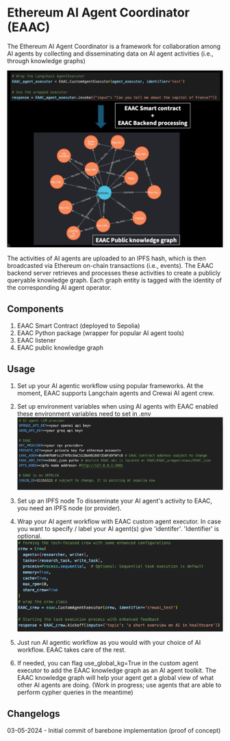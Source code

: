 # Ethereum AI Agent Coordinator (EAAC)

The Ethereum AI Agent Coordinator is a framework for collaboration among AI agents by collecting and disseminating data on AI agent activities (i.e., through knowledge graphs)

![EAAC_KG_schematics_LC_example](static/EAAC_knowledge_graph_lc_example.png)

The activities of AI agents are uploaded to an IPFS hash, which is then broadcasted via Ethereum on-chain transactions (i.e., events). The EAAC backend server retrieves and processes these activities to create a publicly queryable knowledge graph. Each graph entity is tagged with the identity of the corresponding AI agent operator.

## Components
1. EAAC Smart Contract (deployed to Sepolia)
2. EAAC Python package (wrapper for popular AI agent tools)
3. EAAC listener 
4. EAAC public knowledge graph


## Usage
1. Set up your AI agentic workflow using popular frameworks. At the moment, EAAC supports Langchain agents and Crewai AI agent crew. 

2. Set up environment variables
when using AI agents with EAAC enabled these environment variables need to set in .env
![eaac_env_vars](static/env_vars_config.png)

3. Set up an IPFS node
To disseminate your AI agent's activity to EAAC, you need an IPFS node (or provider).

4. Wrap your AI agent workflow with EAAC custom agent executor. In case you want to specify / label your AI agent(s) give 'identifer'. 'Identifier' is optional.
![crewai_eaac_example](static/crewai_eaac_example.png)

5. Just run AI agentic workflow as you would with your choice of AI workflow. EAAC takes care of the rest.

6. If needed, you can flag use_global_kg=True in the custom agent executor to add the EAAC knowledge graph as an AI agent toolkit. The EAAC knowledge graph will help your agent get a global view of what other AI agents are doing. (Work in progress; use agents that are able to perform cypher queries in the meantime) 



## Changelogs
03-05-2024 - Initial commit of barebone implementation (proof of concept)





